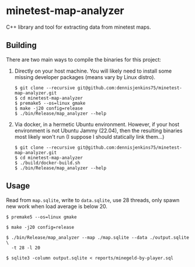 # minetest-map-analyzer

C++ library and tool for extracting data from minetest maps.

## Building

There are two main ways to compile the binaries for this project:

1. Directly on your host machine.  You will likely need to install some
   missing developer packages (means vary by Linux distro).

   ```
   $ git clone --recursive git@github.com:dennisjenkins75/minetest-map-analyzer.git
   $ cd minetest-map-analyzer
   $ premake5 --os=linux gmake
   $ make -j20 config=release
   $ ./bin/Release/map_analyzer --help
   ```

1. Via docker, in a hermetic Ubuntu environment.  However, if your host
   environment is not Ubuntu Jammy (22.04), then the resulting binaries
   most likely won't run (I suppose I should statically link them...)

   ```
   $ git clone --recursive git@github.com:dennisjenkins75/minetest-map-analyzer.git
   $ cd minetest-map-analyzer
   $ ./build/docker-build.sh
   $ ./bin/Release/map_analyzer --help
   ```

## Usage

Read from `map.sqlite`, write to `data.sqlite`, use 28 threads, only spawn
new work when load average is below 20.

```
$ premake5 --os=linux gmake

$ make -j20 config=release

$ ./bin/Release/map_analyzer --map ./map.sqlite --data ./output.sqlite \
  -t 28 -l 20

$ sqlite3 -column output.sqlite < reports/minegeld-by-player.sql
```
